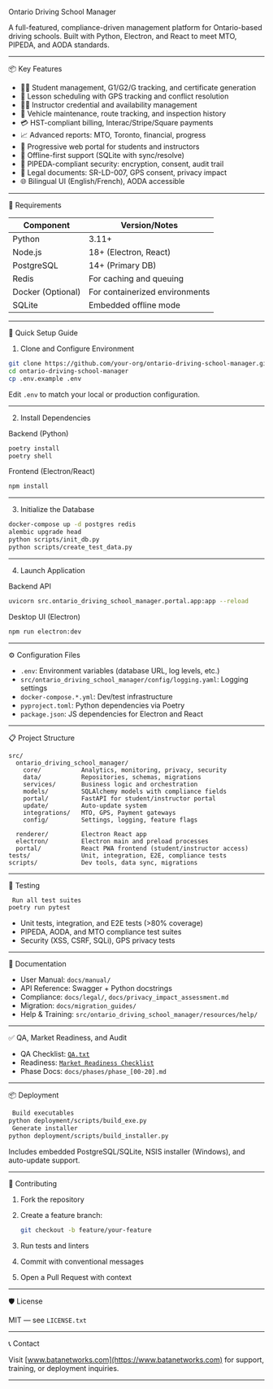 Ontario Driving School Manager

A full-featured, compliance-driven management platform for Ontario-based driving schools. Built with Python, Electron, and React to meet MTO, PIPEDA, and AODA standards.

---

 📦 Key Features

- 🧑‍🎓 Student management, G1/G2/G tracking, and certificate generation
- 📅 Lesson scheduling with GPS tracking and conflict resolution
- 🧑‍🏫 Instructor credential and availability management
- 🚗 Vehicle maintenance, route tracking, and inspection history
- 💳 HST-compliant billing, Interac/Stripe/Square payments
- 📈 Advanced reports: MTO, Toronto, financial, progress
- 📱 Progressive web portal for students and instructors
- 📴 Offline-first support (SQLite with sync/resolve)
- 🔐 PIPEDA-compliant security: encryption, consent, audit trail
- 🧾 Legal documents: SR-LD-007, GPS consent, privacy impact
- 🌐 Bilingual UI (English/French), AODA accessible

---

 🔧 Requirements

| Component        | Version/Notes                   |
|------------------|----------------------------------|
| Python           | 3.11+                            |
| Node.js          | 18+ (Electron, React)           |
| PostgreSQL       | 14+ (Primary DB)                |
| Redis            | For caching and queuing         |
| Docker (Optional)| For containerized environments  |
| SQLite           | Embedded offline mode           |

---

 🚀 Quick Setup Guide

 1. Clone and Configure Environment

```bash
git clone https://github.com/your-org/ontario-driving-school-manager.git
cd ontario-driving-school-manager
cp .env.example .env
````

Edit `.env` to match your local or production configuration.

---

 2. Install Dependencies

 Backend (Python)

```bash
poetry install
poetry shell
```

 Frontend (Electron/React)

```bash
npm install
```

---

 3. Initialize the Database

```bash
docker-compose up -d postgres redis
alembic upgrade head
python scripts/init_db.py
python scripts/create_test_data.py
```

---

 4. Launch Application

 Backend API

```bash
uvicorn src.ontario_driving_school_manager.portal.app:app --reload
```

 Desktop UI (Electron)

```bash
npm run electron:dev
```

---

 ⚙️ Configuration Files

* `.env`: Environment variables (database URL, log levels, etc.)
* `src/ontario_driving_school_manager/config/logging.yaml`: Logging settings
* `docker-compose.*.yml`: Dev/test infrastructure
* `pyproject.toml`: Python dependencies via Poetry
* `package.json`: JS dependencies for Electron and React

---

 📋 Project Structure

```
src/
  ontario_driving_school_manager/
    core/           Analytics, monitoring, privacy, security
    data/           Repositories, schemas, migrations
    services/       Business logic and orchestration
    models/         SQLAlchemy models with compliance fields
    portal/         FastAPI for student/instructor portal
    update/         Auto-update system
    integrations/   MTO, GPS, Payment gateways
    config/         Settings, logging, feature flags

  renderer/         Electron React app
  electron/         Electron main and preload processes
  portal/           React PWA frontend (student/instructor access)
tests/              Unit, integration, E2E, compliance tests
scripts/            Dev tools, data sync, migrations
```

---

 🧪 Testing

```bash
 Run all test suites
poetry run pytest
```

* Unit tests, integration, and E2E tests (>80% coverage)
* PIPEDA, AODA, and MTO compliance test suites
* Security (XSS, CSRF, SQLi), GPS privacy tests

---

 📑 Documentation

* User Manual: `docs/manual/`
* API Reference: Swagger + Python docstrings
* Compliance: `docs/legal/`, `docs/privacy_impact_assessment.md`
* Migration: `docs/migration_guides/`
* Help & Training: `src/ontario_driving_school_manager/resources/help/`

---

 ✅ QA, Market Readiness, and Audit

* QA Checklist: [`QA.txt`](docs/QA.txt)
* Readiness: [`Market Readiness Checklist`](docs/MarketReadiness.md)
* Phase Docs: `docs/phases/phase_[00-20].md`

---

 📦 Deployment

```bash
 Build executables
python deployment/scripts/build_exe.py
 Generate installer
python deployment/scripts/build_installer.py
```

Includes embedded PostgreSQL/SQLite, NSIS installer (Windows), and auto-update support.

---

 👥 Contributing

1. Fork the repository
2. Create a feature branch:

   ```bash
   git checkout -b feature/your-feature
   ```
3. Run tests and linters
4. Commit with conventional messages
5. Open a Pull Request with context

---

 🛡️ License

MIT — see `LICENSE.txt`

---

 📞 Contact

Visit [www.batanetworks.com](https://www.batanetworks.com) for support, training, or deployment inquiries.

---

```

